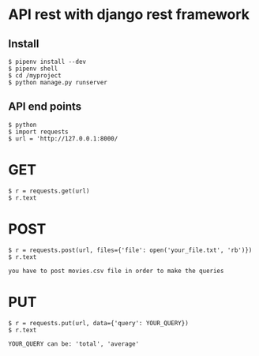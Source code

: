# API rest with django rest framework

## Install

```
$ pipenv install --dev
$ pipenv shell
$ cd /myproject
$ python manage.py runserver
```

## API end points
```
$ python
$ import requests
$ url = 'http://127.0.0.1:8000/
```

# GET
```
$ r = requests.get(url)
$ r.text
```

# POST
```
$ r = requests.post(url, files={'file': open('your_file.txt', 'rb')})
$ r.text

you have to post movies.csv file in order to make the queries
```
# PUT
```
$ r = requests.put(url, data={'query': YOUR_QUERY})
$ r.text

YOUR_QUERY can be: 'total', 'average'
